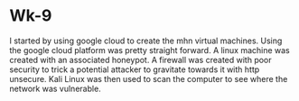 # Wk-9

I started by using google cloud to create the mhn virtual machines.
Using the google cloud platform was pretty straight forward.
A linux machine was created with an associated honeypot.
A firewall was created with poor security to trick a potential attacker to gravitate towards it with http unsecure.
Kali Linux was then used to scan the computer to see where the network was vulnerable.

